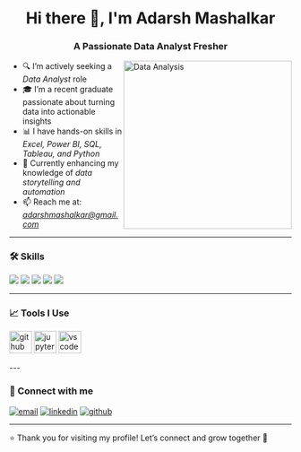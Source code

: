 <h1 align="center">Hi there 👋, I'm Adarsh Mashalkar</h1>
<h3 align="center">A Passionate Data Analyst Fresher</h3>

<img align="right" alt="Data Analysis" width="300" src="https://cdn.dribbble.com/users/1162077/screenshots/3848914/programmer.gif">

- 🔍 I’m actively seeking a *Data Analyst* role  
- 🎓 I’m a recent graduate passionate about turning data into actionable insights  
- 📊 I have hands-on skills in *Excel, Power BI, SQL, Tableau, and Python*  
- 🌱 Currently enhancing my knowledge of *data storytelling and automation*  
- 📫 Reach me at: *adarshmashalkar@gmail.com*  

---

### 🛠 Skills

<p align="left">
  <img src="https://img.shields.io/badge/Excel-217346?style=for-the-badge&logo=microsoft-excel&logoColor=white" />
  <img src="https://img.shields.io/badge/PowerBI-F2C811?style=for-the-badge&logo=powerbi&logoColor=black" />
  <img src="https://img.shields.io/badge/SQL-336791?style=for-the-badge&logo=mysql&logoColor=white" />
  <img src="https://img.shields.io/badge/Tableau-E97627?style=for-the-badge&logo=tableau&logoColor=white" />
  <img src="https://img.shields.io/badge/Python-3776AB?style=for-the-badge&logo=python&logoColor=white" />
</p>

---

### 📈 Tools I Use

<p align="left">
  <img src="https://cdn.jsdelivr.net/gh/devicons/devicon/icons/github/github-original.svg" height="40" alt="github" />
  <img src="https://cdn.jsdelivr.net/gh/devicons/devicon/icons/jupyter/jupyter-original.svg" height="40" alt="jupyter" />
  <img src="https://cdn.jsdelivr.net/gh/devicons/devicon/icons/vscode/vscode-original.svg" height="40" alt="vscode" />
</p>
---

### 🤝 Connect with me

<p align="left">
  <a href="mailto:adarshmashalkar@gmail.com" target="blank"><img align="center" src="https://img.shields.io/badge/Gmail-D14836?style=for-the-badge&logo=gmail&logoColor=white" alt="email" /></a>
  <a href="http://www.linkedin.com/in/adarshmashalkar" target="blank"><img align="center" src="https://img.shields.io/badge/LinkedIn-0077B5?style=for-the-badge&logo=linkedin&logoColor=white" alt="linkedin" /></a>
  <a href="https://github.com/adarsh2863" target="blank"><img align="center" src="https://img.shields.io/badge/GitHub-100000?style=for-the-badge&logo=github&logoColor=white" alt="github" /></a>
</p>

---

⭐ Thank you for visiting my profile! Let’s connect and grow together 🚀
